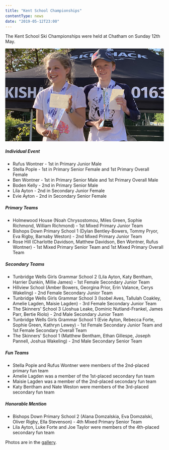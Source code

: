 ```yaml
---
title: "Kent School Championships"
contentType: news
date: "2019-05-12T23:00"
---
```


The Kent School Ski Championships were held at Chatham on Sunday 12th May.

![Primary Overall Male and Female](pri_o_ind.jpg)

##### Individual Event
* Rufus Wontner - 1st in Primary Junior Male
* Stella Pople - 1st in Primary Senior Female and 1st Primary Overall Female
* Ben Wontner - 1st in Primary Senior Male and 1st Primary Overall Male
* Boden Kelly - 2nd in Primary Senior Male
* Lila Ayton - 2nd in Secondary Junior Female
* Evie Ayton - 2nd in Secondary Senior Female

##### Primary Teams
* Holmewood House (Noah Chrysostomou, Miles Green, Sophie Richmond, William Richmond) - 1st Mixed
Primary Junior Team
* Bishops Down Primary School 1 (Dylan Bentley-Bowers, Tommy Pryor, Eva Rigby, Barnaby
Weston) - 2nd Mixed Primary Junior Team
* Rose Hill (Charlotte Davidson, Matthew Davidson, Ben Wontner, Rufus Wontner) - 1st
Mixed Primary Senior Team and 1st Mixed Primary Overall Team

##### Secondary Teams
* Tunbridge Wells Girls Grammar School 2 (Lila Ayton, Katy Bentham, Harrier Dunkin, Millie 
James) - 1st Female Secondary Junior Team
* Hillview School (Amber Bowers, Georgina Prior, Erin Valance, Cerys Wakeling) - 2nd
Female Secondary Junior Team
* Tunbridge Wells Girls Grammar School 3 (Isobel Aves, Tallulah Coakley, Amelie Lagden,
Maisie Lagden) - 3rd Female Secondary Junior Team
* The Skinners' School 3 (Joshua Leake, Dominic Nutland-Frankel, James Parr, Bertie
Riolo) - 2nd Male Secondary Junior Team
* Tunbridge Wells Girls Grammar School 1 (Evie Ayton, Rebecca Forte, Sophie Green,
Kathryn Lewey) - 1st Female Secondary Junior Team and 1st Female Secondary Overall Team
* The Skinners' School 1 (Matthew Bentham, Ethan Gillespe, Joseph Pannell, Joshua
Wakeling) - 2nd Male Secondary Senior Team


##### Fun Teams
* Stella Pople and Rufus Wontner were members of the 2nd-placed primary fun team
* Amelie Lagden was a member of the 1st-placed secondary fun team
* Maisie Lagden was a member of the 2nd-placed secondary fun team
* Katy Bentham and Nate Weston were members of the 3rd-placed secondary fun team

##### Honorable Mention
* Bishops Down Primary School 2 (Alana Domzalskia, Eva Domzalski, Oliver Rigby, Ella
Stevenson) - 4th Mixed Primary Senior Team
* Lila Ayton, Luke Forte and Joe Taylor were members of the 4th-placed secondary fun team

Photos are in the [gallery](/gallery/2019/190512_kent).
